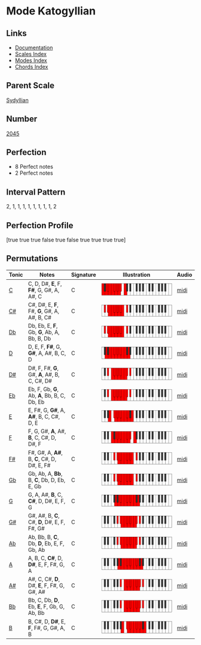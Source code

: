 # Mode Katogyllian

## Links

- [Documentation](index.md)
- [Scales Index](Scales.md)
- [Modes Index](Modes.md)
- [Chords Index](Chords.md)

## Parent Scale

[Sydyllian](ScaleSydyllian.md)

## Number

[2045](https://ianring.com/musictheory/scales/2045)

## Perfection

- 8 Perfect notes
- 2 Perfect notes

## Interval Pattern

2, 1, 1, 1, 1, 1, 1, 1, 1, 2

## Perfection Profile

[true true true false true false true true true true]

## Permutations

| Tonic | Notes | Signature | Illustration | Audio |
|-------|-------|-----------|--------------|-------|
| [C](ModeCNaturalKatogyllian.md) | C, D, D#, **E**, F, **F#**, G, G#, A, A#, C | C | ![CNaturalKatogyllian](ModeCNaturalKatogyllian.png) | [midi](https://github.com/edipermadi/music/blob/main/docs/ModeCNaturalKatogyllian.mid?raw=true) |
| [C#](ModeCSharpKatogyllian.md) | C#, D#, E, **F**, F#, **G**, G#, A, A#, B, C# | C | ![CSharpKatogyllian](ModeCSharpKatogyllian.png) | [midi](https://github.com/edipermadi/music/blob/main/docs/ModeCSharpKatogyllian.mid?raw=true) |
| [Db](ModeDFlatKatogyllian.md) | Db, Eb, E, **F**, Gb, **G**, Ab, A, Bb, B, Db | C | ![DFlatKatogyllian](ModeDFlatKatogyllian.png) | [midi](https://github.com/edipermadi/music/blob/main/docs/ModeDFlatKatogyllian.mid?raw=true) |
| [D](ModeDNaturalKatogyllian.md) | D, E, F, **F#**, G, **G#**, A, A#, B, C, D | C | ![DNaturalKatogyllian](ModeDNaturalKatogyllian.png) | [midi](https://github.com/edipermadi/music/blob/main/docs/ModeDNaturalKatogyllian.mid?raw=true) |
| [D#](ModeDSharpKatogyllian.md) | D#, F, F#, **G**, G#, **A**, A#, B, C, C#, D# | C | ![DSharpKatogyllian](ModeDSharpKatogyllian.png) | [midi](https://github.com/edipermadi/music/blob/main/docs/ModeDSharpKatogyllian.mid?raw=true) |
| [Eb](ModeEFlatKatogyllian.md) | Eb, F, Gb, **G**, Ab, **A**, Bb, B, C, Db, Eb | C | ![EFlatKatogyllian](ModeEFlatKatogyllian.png) | [midi](https://github.com/edipermadi/music/blob/main/docs/ModeEFlatKatogyllian.mid?raw=true) |
| [E](ModeENaturalKatogyllian.md) | E, F#, G, **G#**, A, **A#**, B, C, C#, D, E | C | ![ENaturalKatogyllian](ModeENaturalKatogyllian.png) | [midi](https://github.com/edipermadi/music/blob/main/docs/ModeENaturalKatogyllian.mid?raw=true) |
| [F](ModeFNaturalKatogyllian.md) | F, G, G#, **A**, A#, **B**, C, C#, D, D#, F | C | ![FNaturalKatogyllian](ModeFNaturalKatogyllian.png) | [midi](https://github.com/edipermadi/music/blob/main/docs/ModeFNaturalKatogyllian.mid?raw=true) |
| [F#](ModeFSharpKatogyllian.md) | F#, G#, A, **A#**, B, **C**, C#, D, D#, E, F# | C | ![FSharpKatogyllian](ModeFSharpKatogyllian.png) | [midi](https://github.com/edipermadi/music/blob/main/docs/ModeFSharpKatogyllian.mid?raw=true) |
| [Gb](ModeGFlatKatogyllian.md) | Gb, Ab, A, **Bb**, B, **C**, Db, D, Eb, E, Gb | C | ![GFlatKatogyllian](ModeGFlatKatogyllian.png) | [midi](https://github.com/edipermadi/music/blob/main/docs/ModeGFlatKatogyllian.mid?raw=true) |
| [G](ModeGNaturalKatogyllian.md) | G, A, A#, **B**, C, **C#**, D, D#, E, F, G | C | ![GNaturalKatogyllian](ModeGNaturalKatogyllian.png) | [midi](https://github.com/edipermadi/music/blob/main/docs/ModeGNaturalKatogyllian.mid?raw=true) |
| [G#](ModeGSharpKatogyllian.md) | G#, A#, B, **C**, C#, **D**, D#, E, F, F#, G# | C | ![GSharpKatogyllian](ModeGSharpKatogyllian.png) | [midi](https://github.com/edipermadi/music/blob/main/docs/ModeGSharpKatogyllian.mid?raw=true) |
| [Ab](ModeAFlatKatogyllian.md) | Ab, Bb, B, **C**, Db, **D**, Eb, E, F, Gb, Ab | C | ![AFlatKatogyllian](ModeAFlatKatogyllian.png) | [midi](https://github.com/edipermadi/music/blob/main/docs/ModeAFlatKatogyllian.mid?raw=true) |
| [A](ModeANaturalKatogyllian.md) | A, B, C, **C#**, D, **D#**, E, F, F#, G, A | C | ![ANaturalKatogyllian](ModeANaturalKatogyllian.png) | [midi](https://github.com/edipermadi/music/blob/main/docs/ModeANaturalKatogyllian.mid?raw=true) |
| [A#](ModeASharpKatogyllian.md) | A#, C, C#, **D**, D#, **E**, F, F#, G, G#, A# | C | ![ASharpKatogyllian](ModeASharpKatogyllian.png) | [midi](https://github.com/edipermadi/music/blob/main/docs/ModeASharpKatogyllian.mid?raw=true) |
| [Bb](ModeBFlatKatogyllian.md) | Bb, C, Db, **D**, Eb, **E**, F, Gb, G, Ab, Bb | C | ![BFlatKatogyllian](ModeBFlatKatogyllian.png) | [midi](https://github.com/edipermadi/music/blob/main/docs/ModeBFlatKatogyllian.mid?raw=true) |
| [B](ModeBNaturalKatogyllian.md) | B, C#, D, **D#**, E, **F**, F#, G, G#, A, B | C | ![BNaturalKatogyllian](ModeBNaturalKatogyllian.png) | [midi](https://github.com/edipermadi/music/blob/main/docs/ModeBNaturalKatogyllian.mid?raw=true) |

